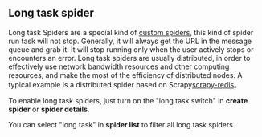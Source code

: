 ## Long task spider

Long task Spiders are a special kind of [custom spiders](CustomizedSpider.md), this kind of spider run task will not stop. Generally, it will always get the URL in the message queue and grab it. It will stop running only when the user actively stops or encounters an error. Long task spiders are usually distributed, in order to effectively use network bandwidth resources and other computing resources, and make the most of the efficiency of distributed nodes. A typical example is a distributed spider based on Scrapy[scrapy-redis](https://github.com/rmax/scrapy-redis)。

To enable long task spiders, just turn on the "long task switch" in **create spider** or **spider details**.

You can select "long task" in **spider list** to filter all long task spiders.
